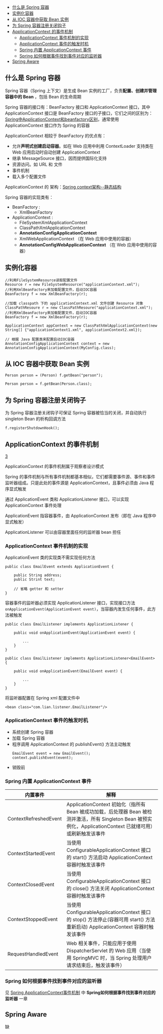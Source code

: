 * [什么是 Spring 容器](#什么是-spring-容器)
* [实例化容器](#实例化容器)
* [从 IOC 容器中获取 Bean 实例](#从-ioc-容器中获取-bean-实例)
* [为 Spring 容器注册关闭钩子](#为-spring-容器注册关闭钩子)
* [ApplicationContext 的事件机制](#applicationContext-的事件机制)
    * [ApplicationContext 事件机制的实现](#applicationContext-事件机制的实现)
    * [ApplicationContext 事件的触发时机](#applicationContext-事件的触发时机)
    * [Spring 内置 ApplicationContext 事件](#spring-内置-applicationContext-事件)
    * [Spring 如何根据事件找到事件对应的监听器](#spring-如何根据事件找到事件对应的监听器)
* [Spring Aware](#spring-aware)

## 什么是 Spring 容器
Spring 容器（Spring 上下文）是生成 Bean 实例的工厂，负责**配置、创建并管理容器中的 Bean** ，包括 Bean 的生命周期

Spring 容器的接口有：BeanFactory 接口和 ApplicationContext 接口，其中 ApplicationContext 接口是 BeanFactory 接口的子接口，它们之间的区别为：[Spring中ApplicationContext和beanfactory区别](http://blog.csdn.net/hi_kevin/article/details/7325554)，通常使用 ApplicationContext 接口作为 Spring 的容器

ApplicationContext 相较于 BeanFactory 的优点有：
* 允许**声明式创建启动容器**。如在 Web 应用中利用 ContextLoader 支持类在 Web 应用启动时自动创建 ApplicationContext
* 继承 MessageSource 接口，因而提供国际化支持
* 资源访问。如 URL 和 文件
* 事件机制
* 载入多个配置文件

ApplicationContext 的 架构：[Spring context架构--静态结构](http://blog.csdn.net/szwandcj/article/details/50762990)

Spring 容器的实现类有：
* BeanFactory :
    * XmlBeanFactory
* ApplicationContext :
    * FileSystemXmlApplicationContext
    * ClassPathXmlApplicationContext
    * **AnnotationConfigApplicationContext**
    * XmlWebApplicationContext （在 Web 应用中使用的容器）
    * **AnnotationConfigWebApplicationContext** （在 Web 应用中使用的容器）


## 实例化容器
```
//利用FileSystemResource读取配置文件
Resource r = new FileSystemResource("applicationContext.xml");
//利用XmlBeanFactory来加载配置文件，启动IOC容器
BeanFactory f = new XmlBeanFactory(r);
```

```
//加载 classpath 下的 applicationContext.xml 文件创建 Resource 对象
ClassPathResoure r = new ClassPathResoure("applicationContext.xml");
//利用XmlBeanFactory来加载配置文件，启动IOC容器
BeanFactory f = new XmlBeanFactory(r);
```

```
ApplicationContext appContext = new ClassPathXmlApplicationContext(new String[] {"applicationContext1.xml", applicationContext2.xml});
```

```
// 根据 Java 配置类来配置启动IOC容器
AnnotationConfigApplicationContext context = new AnnotationConfigApplicationContext(MyConfig.class);
```

## 从 IOC 容器中获取 Bean 实例
```
Person person = (Person) f.getBean("person");
```

```
Person person = f.getBean(Person.class);
```
## 为 Spring 容器注册关闭钩子
为 Spring 容器注册关闭钩子可保证 Spring 容器被恰当的关闭，并自动执行 singleton Bean 的析构回调方法
```
f.registerShutdownHook();
```

## ApplicationContext 的事件机制

[3](http://cxis.me/2017/02/15/Spring-ApplicationContext%E4%BA%8B%E4%BB%B6%E6%9C%BA%E5%88%B6/)

ApplicationContext 的事件机制属于观察者设计模式

Spring 的事件机制与所有事件机制都基本相似，它们都需要事件源、事件和事件监听器组成。只是此处的事件源是 ApplicationContext，且事件必须由 Java 程序显式触发

通过 ApplicationEvent 类和 ApplicationListener 接口，可以实现 ApplicationContext 事件处理

ApplicationEvent 指容器事件，由 ApplicationContext 发布（即在 Java 程序中显式触发）

ApplicationListener 可以由容器里面任何的监听器 bean 担任

### ApplicationContext 事件机制的实现
ApplicationEvent 类的实现类不需实现任何方法
```
public class EmailEvent extends ApplicationEvent {

    public String address;
    public Strint text;

    // 省略 getter 和 setter
}
```

容器事件的监听器必须实现 ApplicationListener 接口，实现接口方法 `onApplicationEvent(ApplicationEvent event)`，当容器内发生任何事件，此方法被触发
```
public class EmailListener implements ApplicationListener {

    public void onApplicationEvent(ApplicationEvent event) {

        ...
    }
}
```

```
public class EmailListener implements ApplicationListener<EmailEvent> {

    public void onApplicationEvent(EmailEvent event) {

        ...
    }
}
```

将监听器配置在 Spring xml 配置文件中
```
<bean class="com.lian.listener.EmailListener"/>
```

### ApplicationContext 事件的触发时机
* 系统创建 Spring 容器
* 加载 Spring 容器
* 程序调用 ApplicationContext 的 publishEvent() 方法主动触发
    ```
    EmailEvent event = new EmailEvent();
    context.publishEvent(event);
    ```
* 销毁前

### Spring 内置 ApplicationContext 事件

内置事件 | 解释
---|---
ContextRefreshedEvent | ApplicationContext 初始化（指所有 Bean 被成功加载，后处理器 Bean 被检测并激活，所有 Singleton Bean 被预实例化，ApplicationContext 已就绪可用）或刷新触发该事件
ContextStartedEvent | 当使用 ConfigurableApplicationContext 接口的 start() 方法启动 ApplicationContext 容器时触发该事件
ContextClosedEvent | 当使用 ConfigurableApplicationContext 接口的 close() 方法关闭 ApplicationContext 容器时触发该事件
ContextStoppedEvent | 当使用 ConfigurableApplicationContext 接口的 stop() 方法停止(容器可用 start() 方法重新启动) ApplicationContext 容器时触发该事件
RequestHandledEvent | Web 相关事件，只能应用于使用 DispatcherServlet 的 Web 应用（当使用 SpringMVC 时，当 Spring 处理用户请求结束后，触发该事件）

### Spring 如何根据事件找到事件对应的监听器

见 [Spring ApplicationContext事件机制](http://cxis.me/2017/02/15/Spring-ApplicationContext%E4%BA%8B%E4%BB%B6%E6%9C%BA%E5%88%B6/) 中 **Spring如何根据事件找到事件对应的监听器** 一章

## Spring Aware
缺
